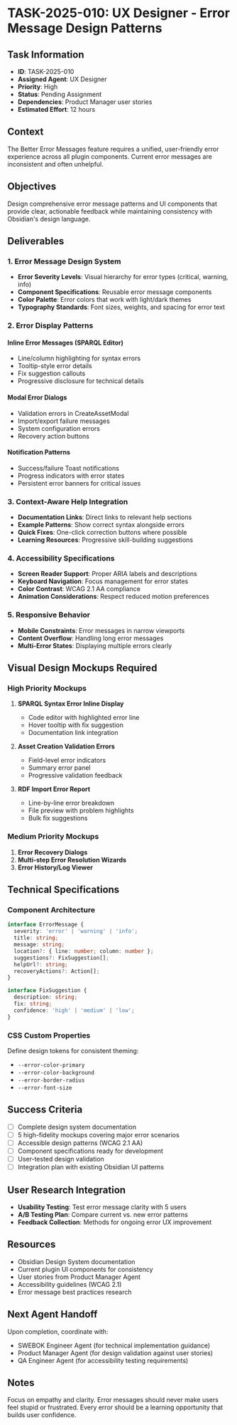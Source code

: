 # TASK-2025-010: UX Designer - Error Message Design Patterns

## Task Information
- **ID**: TASK-2025-010
- **Assigned Agent**: UX Designer
- **Priority**: High
- **Status**: Pending Assignment
- **Dependencies**: Product Manager user stories
- **Estimated Effort**: 12 hours

## Context
The Better Error Messages feature requires a unified, user-friendly error experience across all plugin components. Current error messages are inconsistent and often unhelpful.

## Objectives
Design comprehensive error message patterns and UI components that provide clear, actionable feedback while maintaining consistency with Obsidian's design language.

## Deliverables

### 1. Error Message Design System
- **Error Severity Levels**: Visual hierarchy for error types (critical, warning, info)
- **Component Specifications**: Reusable error message components
- **Color Palette**: Error colors that work with light/dark themes
- **Typography Standards**: Font sizes, weights, and spacing for error text

### 2. Error Display Patterns

#### Inline Error Messages (SPARQL Editor)
- Line/column highlighting for syntax errors
- Tooltip-style error details
- Fix suggestion callouts
- Progressive disclosure for technical details

#### Modal Error Dialogs
- Validation errors in CreateAssetModal
- Import/export failure messages
- System configuration errors
- Recovery action buttons

#### Notification Patterns
- Success/failure Toast notifications
- Progress indicators with error states
- Persistent error banners for critical issues

### 3. Context-Aware Help Integration
- **Documentation Links**: Direct links to relevant help sections
- **Example Patterns**: Show correct syntax alongside errors
- **Quick Fixes**: One-click correction buttons where possible
- **Learning Resources**: Progressive skill-building suggestions

### 4. Accessibility Specifications
- **Screen Reader Support**: Proper ARIA labels and descriptions
- **Keyboard Navigation**: Focus management for error states
- **Color Contrast**: WCAG 2.1 AA compliance
- **Animation Considerations**: Respect reduced motion preferences

### 5. Responsive Behavior
- **Mobile Constraints**: Error messages in narrow viewports
- **Content Overflow**: Handling long error messages
- **Multi-Error States**: Displaying multiple errors clearly

## Visual Design Mockups Required

### High Priority Mockups
1. **SPARQL Syntax Error Inline Display**
   - Code editor with highlighted error line
   - Hover tooltip with fix suggestion
   - Documentation link integration

2. **Asset Creation Validation Errors**
   - Field-level error indicators
   - Summary error panel
   - Progressive validation feedback

3. **RDF Import Error Report**
   - Line-by-line error breakdown
   - File preview with problem highlights
   - Bulk fix suggestions

### Medium Priority Mockups
1. **Error Recovery Dialogs**
2. **Multi-step Error Resolution Wizards**
3. **Error History/Log Viewer**

## Technical Specifications

### Component Architecture
```typescript
interface ErrorMessage {
  severity: 'error' | 'warning' | 'info';
  title: string;
  message: string;
  location?: { line: number; column: number };
  suggestions?: FixSuggestion[];
  helpUrl?: string;
  recoveryActions?: Action[];
}

interface FixSuggestion {
  description: string;
  fix: string;
  confidence: 'high' | 'medium' | 'low';
}
```

### CSS Custom Properties
Define design tokens for consistent theming:
- `--error-color-primary`
- `--error-color-background`
- `--error-border-radius`
- `--error-font-size`

## Success Criteria
- [ ] Complete design system documentation
- [ ] 5 high-fidelity mockups covering major error scenarios
- [ ] Accessible design patterns (WCAG 2.1 AA)
- [ ] Component specifications ready for development
- [ ] User-tested design validation
- [ ] Integration plan with existing Obsidian UI patterns

## User Research Integration
- **Usability Testing**: Test error message clarity with 5 users
- **A/B Testing Plan**: Compare current vs. new error patterns
- **Feedback Collection**: Methods for ongoing error UX improvement

## Resources
- Obsidian Design System documentation
- Current plugin UI components for consistency
- User stories from Product Manager Agent
- Accessibility guidelines (WCAG 2.1)
- Error message best practices research

## Next Agent Handoff
Upon completion, coordinate with:
- SWEBOK Engineer Agent (for technical implementation guidance)
- Product Manager Agent (for design validation against user stories)
- QA Engineer Agent (for accessibility testing requirements)

## Notes
Focus on empathy and clarity. Error messages should never make users feel stupid or frustrated. Every error should be a learning opportunity that builds user confidence.